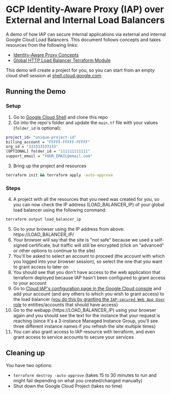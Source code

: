 # GCP Identity-Aware Proxy (IAP) over External and Internal Load Balancers

A demo of how IAP can secure internal applications via external and internal Google Cloud Load Balancers. This document follows concepts and takes resources from the following links:
- [Identity-Aware Proxy Concepts](https://cloud.google.com/iap/docs/concepts-overview)
- [Global HTTP Load Balancer Terraform Module](https://github.com/terraform-google-modules/terraform-google-lb-http)


This demo will create a project for you, so you can start from an empty cloud shell session at [shell.cloud.google.com](shell.cloud.google.com).

## Running the Demo

### Setup
1. Go to [Google Cloud Shell](https://shell.cloud.google.com) and clone this repo
2. Go into the repo's folder and update the `main.tf` file with your values (`folder_id` is optional):
```sh
project_id= "unique-project-id"
billing_account = "FFFFF-FFFFF-FFFFF"
org_id = "333333333333"
[OPTIONAL] folder_id = "111111111111"
support_email = "YOUR_EMAIL@email.com"
```
3. Bring up the project and resources
```sh
terraform init && terraform apply -auto-approve
```

### Steps

4. A project with all the resources that you need was created for you, so you can now check the IP address (LOAD_BALANCER_IP) of your global load balancer using the following command:
```sh
terraform output load_balancer_ip
```
5. Go to your browser using the IP address from above: https://LOAD_BALANCER_IP/
6. Your browser will say that the site is "not safe" because we used a self-signed certificate, but traffic will still be encrypted (click on "advanced" or other options to continue to the site)
7. You'll be asked to select an account to proceed (the account with which you logged into your browser session), so select the one that you want to grant access to later on
8. You should see that you don't have access to the web application that terraform deployed because IAP hasn't been configured to grant access to your account
9. Go to [Cloud IAP's configuration page in the Google Cloud console](https://console.cloud.google.com/security/iap) and add your account (and any others to which you wish to grant access) to the load balancer ([you do this by granting the `IAP-secured Web App User` role](https://cloud.google.com/iap/docs/concepts-overview#authorization) to entities/accounts that should have access)
10. Go to the webapp (https://LOAD_BALANCER_IP) using your browser again and you should see the text for the instance that your request is reaching (since it's a 3-instance Managed Instance Group, you'll see three different instance names if you refresh the site multiple times)
11. You can also grant access to IAP resource with terraform, and even grant access to service accounts to secure your services

## Cleaning up
You have two options:
- `terraform destroy -auto-approve` (takes 15 to 30 minutes to run and might fail depending on what you created/changed manually)
- Shut down the Google Cloud Project (takes no time)